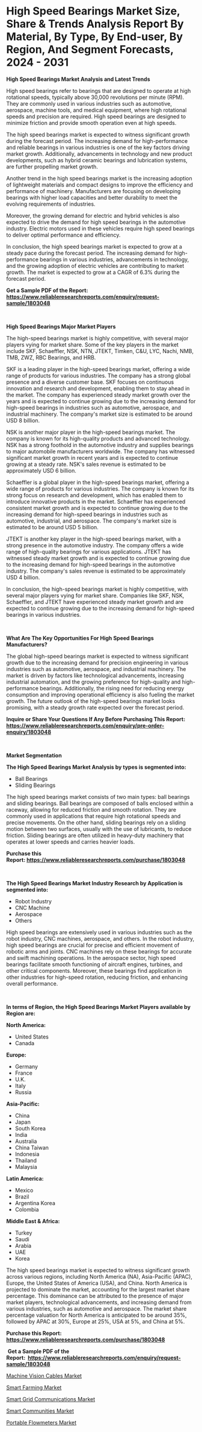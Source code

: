 <p><h1>High Speed Bearings Market Size, Share & Trends Analysis Report By Material, By Type, By End-user, By Region, And Segment Forecasts, 2024 - 2031</h1></p><p><strong>High Speed Bearings Market Analysis and Latest Trends</strong></p>
<p><p>High speed bearings refer to bearings that are designed to operate at high rotational speeds, typically above 30,000 revolutions per minute (RPM). They are commonly used in various industries such as automotive, aerospace, machine tools, and medical equipment, where high rotational speeds and precision are required. High speed bearings are designed to minimize friction and provide smooth operation even at high speeds.</p><p>The high speed bearings market is expected to witness significant growth during the forecast period. The increasing demand for high-performance and reliable bearings in various industries is one of the key factors driving market growth. Additionally, advancements in technology and new product developments, such as hybrid ceramic bearings and lubrication systems, are further propelling market growth.</p><p>Another trend in the high speed bearings market is the increasing adoption of lightweight materials and compact designs to improve the efficiency and performance of machinery. Manufacturers are focusing on developing bearings with higher load capacities and better durability to meet the evolving requirements of industries.</p><p>Moreover, the growing demand for electric and hybrid vehicles is also expected to drive the demand for high speed bearings in the automotive industry. Electric motors used in these vehicles require high speed bearings to deliver optimal performance and efficiency.</p><p>In conclusion, the high speed bearings market is expected to grow at a steady pace during the forecast period. The increasing demand for high-performance bearings in various industries, advancements in technology, and the growing adoption of electric vehicles are contributing to market growth. The market is expected to grow at a CAGR of 6.3% during the forecast period.</p></p>
<p><strong>Get a Sample PDF of the Report:&nbsp; <a href="https://www.reliableresearchreports.com/enquiry/request-sample/1803048">https://www.reliableresearchreports.com/enquiry/request-sample/1803048</a></strong></p>
<p>&nbsp;</p>
<p><strong>High Speed Bearings Major Market Players</strong></p>
<p><p>The high-speed bearings market is highly competitive, with several major players vying for market share. Some of the key players in the market include SKF, Schaeffler, NSK, NTN, JTEKT, Timken, C&U, LYC, Nachi, NMB, TMB, ZWZ, RBC Bearings, and HRB.</p><p>SKF is a leading player in the high-speed bearings market, offering a wide range of products for various industries. The company has a strong global presence and a diverse customer base. SKF focuses on continuous innovation and research and development, enabling them to stay ahead in the market. The company has experienced steady market growth over the years and is expected to continue growing due to the increasing demand for high-speed bearings in industries such as automotive, aerospace, and industrial machinery. The company's market size is estimated to be around USD 8 billion.</p><p>NSK is another major player in the high-speed bearings market. The company is known for its high-quality products and advanced technology. NSK has a strong foothold in the automotive industry and supplies bearings to major automobile manufacturers worldwide. The company has witnessed significant market growth in recent years and is expected to continue growing at a steady rate. NSK's sales revenue is estimated to be approximately USD 6 billion.</p><p>Schaeffler is a global player in the high-speed bearings market, offering a wide range of products for various industries. The company is known for its strong focus on research and development, which has enabled them to introduce innovative products in the market. Schaeffler has experienced consistent market growth and is expected to continue growing due to the increasing demand for high-speed bearings in industries such as automotive, industrial, and aerospace. The company's market size is estimated to be around USD 5 billion.</p><p>JTEKT is another key player in the high-speed bearings market, with a strong presence in the automotive industry. The company offers a wide range of high-quality bearings for various applications. JTEKT has witnessed steady market growth and is expected to continue growing due to the increasing demand for high-speed bearings in the automotive industry. The company's sales revenue is estimated to be approximately USD 4 billion.</p><p>In conclusion, the high-speed bearings market is highly competitive, with several major players vying for market share. Companies like SKF, NSK, Schaeffler, and JTEKT have experienced steady market growth and are expected to continue growing due to the increasing demand for high-speed bearings in various industries.</p></p>
<p>&nbsp;</p>
<p><strong>What Are The Key Opportunities For High Speed Bearings Manufacturers?</strong></p>
<p><p>The global high-speed bearings market is expected to witness significant growth due to the increasing demand for precision engineering in various industries such as automotive, aerospace, and industrial machinery. The market is driven by factors like technological advancements, increasing industrial automation, and the growing preference for high-quality and high-performance bearings. Additionally, the rising need for reducing energy consumption and improving operational efficiency is also fueling the market growth. The future outlook of the high-speed bearings market looks promising, with a steady growth rate expected over the forecast period.</p></p>
<p><strong>Inquire or Share Your Questions If Any Before Purchasing This Report: <a href="https://www.reliableresearchreports.com/enquiry/pre-order-enquiry/1803048">https://www.reliableresearchreports.com/enquiry/pre-order-enquiry/1803048</a></strong></p>
<p>&nbsp;</p>
<p><strong>Market Segmentation</strong></p>
<p><strong>The High Speed Bearings Market Analysis by types is segmented into:</strong></p>
<p><ul><li>Ball Bearings</li><li>Sliding Bearings</li></ul></p>
<p><p>The high speed bearings market consists of two main types: ball bearings and sliding bearings. Ball bearings are composed of balls enclosed within a raceway, allowing for reduced friction and smooth rotation. They are commonly used in applications that require high rotational speeds and precise movements. On the other hand, sliding bearings rely on a sliding motion between two surfaces, usually with the use of lubricants, to reduce friction. Sliding bearings are often utilized in heavy-duty machinery that operates at lower speeds and carries heavier loads.</p></p>
<p><strong>Purchase this Report:&nbsp;<a href="https://www.reliableresearchreports.com/purchase/1803048">https://www.reliableresearchreports.com/purchase/1803048</a></strong></p>
<p>&nbsp;</p>
<p><strong>The High Speed Bearings Market Industry Research by Application is segmented into:</strong></p>
<p><ul><li>Robot Industry</li><li>CNC Machine</li><li>Aerospace</li><li>Others</li></ul></p>
<p><p>High speed bearings are extensively used in various industries such as the robot industry, CNC machines, aerospace, and others. In the robot industry, high speed bearings are crucial for precise and efficient movement of robotic arms and joints. CNC machines rely on these bearings for accurate and swift machining operations. In the aerospace sector, high speed bearings facilitate smooth functioning of aircraft engines, turbines, and other critical components. Moreover, these bearings find application in other industries for high-speed rotation, reducing friction, and enhancing overall performance.</p></p>
<p>&nbsp;</p>
<p><strong>In terms of Region, the High Speed Bearings Market Players available by Region are:</strong></p>
<p>
    <p> <strong> North America: </strong>
        <ul>
            <li>United States</li>
            <li>Canada</li>
        </ul>
        </p> 
    <p> <strong> Europe: </strong>
        <ul>
            <li>Germany</li>
            <li>France</li>
            <li>U.K.</li>
            <li>Italy</li>
            <li>Russia</li>
        </ul>
        </p> 
    <p> <strong> Asia-Pacific: </strong>
        <ul>
            <li>China</li>
            <li>Japan</li>
            <li>South Korea</li>
            <li>India</li>
            <li>Australia</li>
            <li>China Taiwan</li>
            <li>Indonesia</li>
            <li>Thailand</li>
            <li>Malaysia</li>
        </ul>
        </p> 
    <p> <strong> Latin America: </strong>
        <ul>
            <li>Mexico</li>
            <li>Brazil</li>
            <li>Argentina Korea</li>
            <li>Colombia</li>
        </ul>
        </p> 
    <p> <strong> Middle East & Africa: </strong>
        <ul>
            <li>Turkey</li>
            <li>Saudi</li>
            <li>Arabia</li>
            <li>UAE</li>
            <li>Korea</li>
        </ul>
    </p>
    </p>
<p><p>The high speed bearings market is expected to witness significant growth across various regions, including North America (NA), Asia-Pacific (APAC), Europe, the United States of America (USA), and China. North America is projected to dominate the market, accounting for the largest market share percentage. This dominance can be attributed to the presence of major market players, technological advancements, and increasing demand from various industries, such as automotive and aerospace. The market share percentage valuation for North America is anticipated to be around 35%, followed by APAC at 30%, Europe at 25%, USA at 5%, and China at 5%.</p></p>
<p><strong>Purchase this Report: <a href="https://www.reliableresearchreports.com/purchase/1803048">https://www.reliableresearchreports.com/purchase/1803048</a></strong></p>
<p>&nbsp;<strong>Get a Sample PDF of the Report:&nbsp;&nbsp;<a href="https://www.reliableresearchreports.com/enquiry/request-sample/1803048">https://www.reliableresearchreports.com/enquiry/request-sample/1803048</a></strong></p>
<p><strong></strong></p>
<p><p><a href="https://github.com/prosalinda88/Market-Research-Report-List-2/blob/main/machine-vision-cables-market.md">Machine Vision Cables Market</a></p><p><a href="https://medium.com/@brendamoreno1988/smart-farming-market-research-report-its-history-and-forecast-2023-to-2030-0522354ce0f5">Smart Farming Market</a></p><p><a href="https://medium.com/@brendamoreno1988/smart-grid-communications-market-competitive-analysis-market-trends-and-forecast-to-2030-ed629f68ce0a">Smart Grid Communications Market</a></p><p><a href="https://medium.com/@brendamoreno1988/smart-communities-market-analysis-its-cagr-market-segmentation-and-global-industry-overview-c36171931e26">Smart Communities Market</a></p><p><a href="https://github.com/amae102299/Market-Research-Report-List-2/blob/main/portable-flowmeters-market.md">Portable Flowmeters Market</a></p></p>